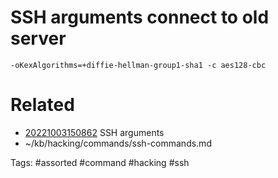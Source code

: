 # SSH arguments connect to old server
` -oKexAlgorithms=+diffie-hellman-group1-sha1 -c aes128-cbc `

# Related
- [20221003150862](/zet/20221003150862/README.md) SSH arguments
- ~/kb/hacking/commands/ssh-commands.md

Tags:
    #assorted #command #hacking #ssh
